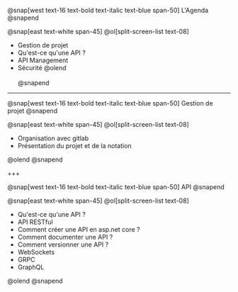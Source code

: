 @snap[west text-16 text-bold text-italic text-blue span-50]
L'Agenda
@snapend

@snap[east text-white span-45]
@ol[split-screen-list text-08]
- Gestion de projet 
- Qu'est-ce qu'une API ?
- API Management
- Sécurité
@olend
<br><br>
@snapend

---

@snap[west text-16 text-bold text-italic text-blue span-50]
Gestion de projet 
@snapend

@snap[east text-white span-45]
@ol[split-screen-list text-08]

- Organisation avec gitlab
- Présentation du projet et de la notation 

@olend
@snapend

+++

@snap[west text-16 text-bold text-italic text-blue span-50]
API
@snapend

@snap[east text-white span-45]
@ol[split-screen-list text-08]
- Qu'est-ce qu'une API ?
- API RESTful
- Comment créer une API en asp.net core ?
- Comment documenter une API ?
- Comment versionner une API ?
- WebSockets
- GRPC
- GraphQL

@olend
@snapend
